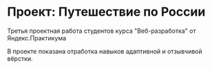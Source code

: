 # Проект: Путешествие по России

Третья проектная работа студентов курса "Веб-разработка" от Яндекс.Практикума

В проекте показана отработка навыков адаптивной и отзывчивой вёрстки.
